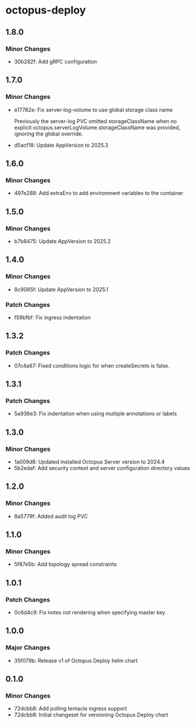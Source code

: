 # octopus-deploy

## 1.8.0

### Minor Changes

- 30b282f: Add gRPC configuration

## 1.7.0

### Minor Changes

- e17782e: Fix server-log-volume to use global storage class name

  Previously the server-log PVC omitted storageClassName when no explicit
  octopus.serverLogVolume.storageClassName was provided, ignoring the
  global override.

- d5acf18: Update AppVersion to 2025.3

## 1.6.0

### Minor Changes

- 497e288: Add extraEnv to add environment variables to the container

## 1.5.0

### Minor Changes

- b7b8475: Update AppVersion to 2025.2

## 1.4.0

### Minor Changes

- 8c9085f: Update AppVersion to 2025.1

### Patch Changes

- f59bfbf: Fix ingress indentation

## 1.3.2

### Patch Changes

- 07c4a67: Fixed conditions logic for when createSecrets is false.

## 1.3.1

### Patch Changes

- 5a936e3: Fix indentation when using multiple annotations or labels

## 1.3.0

### Minor Changes

- 1a009d8: Updated installed Octopus Server version to 2024.4
- 5b2edaf: Add security context and server configuration directory values

## 1.2.0

### Minor Changes

- 8a5779f: Added audit log PVC

## 1.1.0

### Minor Changes

- 5f87e5b: Add topology spread constraints

## 1.0.1

### Patch Changes

- 0c6d4c9: Fix notes not rendering when specifying master key

## 1.0.0

### Major Changes

- 35f079b: Release v1 of Octopus Deploy helm chart

## 0.1.0

### Minor Changes

- 72dcbb8: Add polling tentacle ingress support
- 72dcbb8: Initial changeset for versioning Octopus Deploy chart
